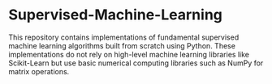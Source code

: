 # Supervised-Machine-Learning
This repository contains implementations of fundamental supervised machine learning algorithms built from scratch using Python. These implementations do not rely on high-level machine learning libraries like Scikit-Learn but use basic numerical computing libraries such as NumPy for matrix operations.

